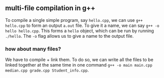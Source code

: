 ## multi-file compilation in g++

To compile a single simple program, say `hello.cpp`, we can use `g++ hello.cpp` to form an output `a.out` file. To give it a name, we can say `g++ -o hello hello.cpp`. This forms a `hello` object, which can be run by running `./hello`. The `-o` flag allows us to give a name to the output file.

### how about many files?

We have to compile + link them. To do so, we can write all the files to be linked together at the same time in one command `g++ -o main main.cpp median.cpp grade.cpp Student_info.cpp`.